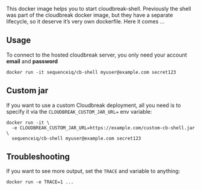 This docker image helps you to start cloudbreak-shell. Previously the shell 
was part of the cloudbreak docker image, but they have a separate lifecycle,
so it deserve it’s very own dockerfile. Here it comes ...

## Usage

To connect to the hosted cloudbreak server, you only need your
account **email** and **password**
```
docker run -it sequenceiq/cb-shell myuser@example.com secret123
```

## Custom jar

If you want to use a custom Cloudbreak deployment, all you need is to specify it via
the `CLOUDBREAK_CUSTOM_JAR_URL=` env variable:

```
docker run -it \
  -e CLOUDBREAK_CUSTOM_JAR_URL=https://example.com/custom-cb-shell.jar \
  sequenceiq/cb-shell myuser@example.com secret123
```

## Troubleshooting

If you want to see more output, set the `TRACE` and variable to anything:
```
docker run -e TRACE=1 ...
```
